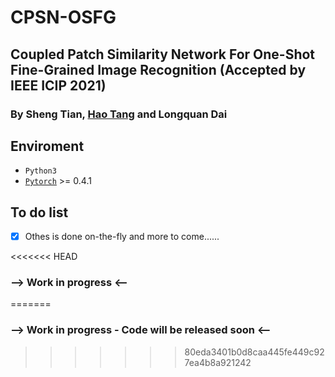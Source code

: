 # CPSN-OSFG

## Coupled Patch Similarity Network For One-Shot Fine-Grained Image Recognition (Accepted by IEEE ICIP 2021) 
### By Sheng Tian, [Hao Tang](https://cser-tang-hao.github.io/) and Longquan Dai
## Enviroment
 - `Python3`
 - [`Pytorch`](http://pytorch.org/) >= 0.4.1 


## To do list
- [x] Othes is done on-the-fly and more to come......


<<<<<<< HEAD
### --> Work in progress  <--
=======
### --> Work in progress - Code will be released soon <--

>>>>>>> 80eda3401b0d8caa445fe449c927ea4b8a921242
